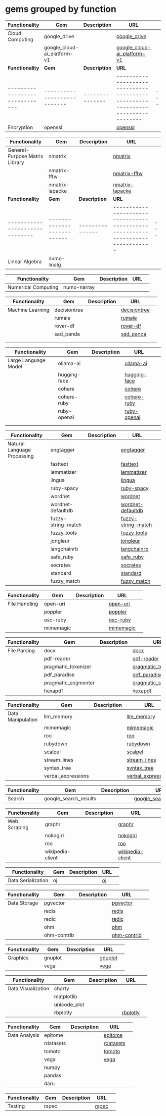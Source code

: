 # gems grouped by function


| **Functionality**              | **Gem**                     | **Description** | **URL**                                                                        |     |
|--------------------------------|-----------------------------|-----------------|--------------------------------------------------------------------------------|-----|
| Cloud Computing                | google_drive                |                 | [google_drive](https://github.com/gimite/google-drive-ruby)                    |     |
|                                | google_cloud-ai_platform-v1 |                 | [google_cloud-ai_platform-v1](https://github.com/googleapis/google-cloud-ruby) |     |
| **Functionality**              | **Gem**                     | **Description** | **URL**                                                                        |     |
| ------------------------------ | --------------------------- | --------------- | ------------------------------------------------------------------------------ | --- |
| Encryption                     | openssl                     |                 | [openssl](https://github.com/ruby/openssl)                                     |     |

| **Functionality**              | **Gem**                     | **Description** | **URL**                                                                        |     |
|--------------------------------|-----------------------------|-----------------|--------------------------------------------------------------------------------|-----|
| General-Purpose Matrix Library | nmatrix                     |                 | [nmatrix](https://github.com/b08x/nmatrix.git)                                 |     |
|                                | nmatrix-fftw                |                 | [nmatrix-fftw](https://github.com/b08x/nmatrix.git)                            |     |
|                                | nmatrix-lapacke             |                 | [nmatrix-lapacke](https://github.com/b08x/nmatrix.git)                         |     |
| **Functionality**              | **Gem**                     | **Description** | **URL**                                                                        |     |
| ------------------------------ | --------------------------- | --------------- | ------------------------------------------------------------------------------ | --- |
| Linear Algebra                 | numo-linalg                 |                 |                                                                                |     |

| **Functionality**   | **Gem**     | **Description** | **URL** |   |
|---------------------|-------------|-----------------|---------|---|
| Numerical Computing | numo-narray |                 |         |   |


| **Functionality** | **Gem**      | **Description** | **URL**                                                   |   |
|-------------------|--------------|-----------------|-----------------------------------------------------------|---|
| Machine Learning  | decisiontree |                 | [decisiontree](https://github.com/igrigorik/decisiontree) |   |
|                   | rumale       |                 | [rumale](https://github.com/)                             |   |
|                   | rover-df     |                 | [rover-df](https://github.com/ankane/rover)               |   |
|                   | sad_panda    |                 | [sad_panda](https://github.com/mattThousand/sad_panda)    |   |
|                   |              |                 |                                                           |   |
|                   |              |                 |                                                           |   |

| **Functionality**    | **Gem**      | **Description** | **URL**                                                      |   |
|----------------------|--------------|-----------------|--------------------------------------------------------------|---|
| Large Language Model | ollama-ai    |                 | [ollama-ai](https://github.com/gbaptista/ollama-ai)<br>      |   |
|                      | hugging-face |                 | [hugging-face](https://github.com/)                          |   |
|                      | cohere       |                 | [cohere](https://github.com/andreibondarev/cohere-ruby)      |   |
|                      | cohere-ruby  |                 | [cohere-ruby](https://github.com/andreibondarev/cohere-ruby) |   |
|                      | ruby-openai  |                 | [ruby-openai](https://github.com/alexrudall/ruby-openai)     |   |
|                      |              |                 |                                                              |   |
|                      |              |                 |                                                              |   |


| **Functionality**           | **Gem**            | **Description** | **URL**                                                            |   |
|-----------------------------|--------------------|-----------------|--------------------------------------------------------------------|---|
| Natural Language Processing | engtagger          |                 | [engtagger](https://github.com/yohasebe/engtagger)                 |   |
|                             | fasttext           |                 | [fasttext](https://github.com/ankane/fastText-ruby)                |   |
|                             | lemmatizer         |                 | [lemmatizer](https://github.com/yohasebe/lemmatizer)               |   |
|                             | lingua             |                 | [lingua](https://github.com/dbalatero/lingua)                      |   |
|                             | ruby-spacy         |                 | [ruby-spacy](https://github.com/yohasebe/ruby-spacy)               |   |
|                             | wordnet            |                 | [wordnet](https://github.com)                                      |   |
|                             | wordnet-defaultdb  |                 | [wordnet-defaultdb](https://github.com)                            |   |
|                             | fuzzy-string-match |                 | [fuzzy-string-match](https://github.com/kiyoka/fuzzy-string-match) |   |
|                             | fuzzy_tools        |                 | [fuzzy_tools](https://github.com/brianhempel/fuzzy_tools)          |   |
|                             | jongleur           |                 | [jongleur](https://github.com/)                                    |   |
|                             | langchainrb        |                 | [langchainrb](https://github.com/)                                 |   |
|                             | safe_ruby          |                 | [safe_ruby](https://github.com/)                                   |   |
|                             | socrates           |                 | [socrates](https://github.com/carbonfive/socrates)                 |   |
|                             | standard           |                 | [standard](https://github.com/standardrb/standard)                 |   |
|                             | fuzzy_match        |                 | [fuzzy_match](https://github.com/seamusabshere/fuzzy_match)        |   |

| **Functionality** | **Gem**   | **Description** | **URL**                                               |   |
|-------------------|-----------|-----------------|-------------------------------------------------------|---|
| File Handling     | open-uri  |                 | [open-uri](https://github.com/ruby/open-uri)          |   |
|                   | poppler   |                 | [poppler](https://github.com/)                        |   |
|                   | osc-ruby  |                 | [osc-ruby](https://github.com/aberant/osc-ruby)       |   |
|                   | mimemagic |                 | [mimemagic](https://github.com/mimemagicrb/mimemagic) |   |

| **Functionality** | **Gem**             | **Description** | **URL**                                                               |   |
|-------------------|---------------------|-----------------|-----------------------------------------------------------------------|---|
| File Parsing      | docx                |                 | [docx](https://github.com/chrahunt/docx)                              |   |
|                   | pdf-reader          |                 | [pdf-reader](https://github.com/yob/pdf-reader)                       |   |
|                   | pragmatic_tokenizer |                 | [pragmatic_tokenizer](https://github.com/diasks2/pragmatic_tokenizer) |   |
|                   | pdf_paradise        |                 | [pdf_paradise](https://github.com)                                    |   |
|                   | pragmatic_segmenter |                 | [pragmatic_segmenter](https://github.com/diasks2/pragmatic_segmenter) |   |
|                   | hexapdf             |                 | [hexapdf](https://github.com/)                                        |   |

| **Functionality** | **Gem**            | **Description** | **URL**                                                                   |   |
|-------------------|--------------------|-----------------|---------------------------------------------------------------------------|---|
| Data Manipulation | llm_memory         |                 | [llm_memory](https://github.com/shohey1226/llm_memory)                    |   |
|                   | mimemagic          |                 | [mimemagic](https://github.com/mimemagicrb/mimemagic)                     |   |
|                   | roo                |                 | [roo](https://github.com/roo-rb/roo)                                      |   |
|                   | rubydown           |                 | [rubydown](https://github.com/sciruby-jp/rubydown)                        |   |
|                   | scalpel            |                 | [scalpel](https://github.com/louismullie/scalpel)                         |   |
|                   | stream_lines       |                 | [stream_lines](https://github.com/jdlubrano/stream_lines)                 |   |
|                   | syntax_tree        |                 | [syntax_tree](https://github.com/kddnewton/syntax_tree)                   |   |
|                   | verbal_expressions |                 | [verbal_expressions](https://github.com/ryan-endacott/verbal_expressions) |   |

| **Functionality** | **Gem**               | **Description** | **URL**                                                                        |   |
|-------------------|-----------------------|-----------------|--------------------------------------------------------------------------------|---|
| Search            | google_search_results |                 | [google_search_results](https://github.com/serpapi/google-search-results-ruby) |   |

| **Functionality** | **Gem**          | **Description** | **URL**                                                          |   |
|-------------------|------------------|-----------------|------------------------------------------------------------------|---|
| Web Scraping      | graphr           |                 | [graphr](https://github.com/louismullie/graphr)                  |   |
|                   | nokogiri         |                 | [nokogiri](https://github.com/sparklemotion/nokogiri)            |   |
|                   | roo              |                 | [roo](https://github.com/roo-rb/roo)                             |   |
|                   | wikipedia-client |                 | [wikipedia-client](https://github.com/kenpratt/wikipedia-client) |   |

| **Functionality**  | **Gem** | **Description** | **URL**                             |   |
|--------------------|---------|-----------------|-------------------------------------|---|
| Data Serialization | oj      |                 | [oj](https://github.com/ohler55/oj) |   |


| **Functionality** | **Gem**     | **Description** | **URL**                                               |   |
|-------------------|-------------|-----------------|-------------------------------------------------------|---|
| Data Storage      | pgvector    |                 | [pgvector](https://github.com/pgvector/pgvector-ruby) |   |
|                   | redis       |                 | [redis](https://github.com/redis/redis-rb)            |   |
|                   | redic       |                 | [redic](https://github.com/amakawa/redic)             |   |
|                   | ohm         |                 | [ohm](https://github.com/cyx/ohm-contrib)             |   |
|                   | ohm-contrib |                 | [ohm-contrib](https://github.com/cyx/ohm-contrib)     |   |

| **Functionality** | **Gem** | **Description** | **URL**                                                    |   |
|-------------------|---------|-----------------|------------------------------------------------------------|---|
| Graphics          | gnuplot |                 | [gnuplot](https://github.com/rdp/ruby_gnuplot/tree/master) |   |
|                   | vega    |                 | [vega](https://github.com/ankane/vega-ruby)                |   |

| **Functionality**  | **Gem**      | **Description** | **URL**                                          |   |
|--------------------|--------------|-----------------|--------------------------------------------------|---|
| Data Visualization | charty       |                 |                                                  |   |
|                    | matplotlib   |                 |                                                  |   |
|                    | unicode_plot |                 |                                                  |   |
|                    | rbplotly     |                 | [rbplotly](https://github.com/b08x/rbplotly.git) |   |

| **Functionality** | **Gem**   | **Description** | **URL**                                          |   |
|-------------------|-----------|-----------------|--------------------------------------------------|---|
| Data Analysis     | epitome   |                 | [epitome](https://github.com/McFreely/epitome)   |   |
|                   | rdatasets |                 | [rdatasets](https://github.com/kojix2/rdatasets) |   |
|                   | tomoto    |                 | [tomoto](https://github.com/ankane/tomoto-ruby)  |   |
|                   | vega      |                 | [vega](https://github.com/ankane/vega-ruby)      |   |
|                   | numpy     |                 |                                                  |   |
|                   | pandas    |                 |                                                  |   |
|                   | daru      |                 |                                                  |   |

| **Functionality** | **Gem** | **Description** | **URL**                      |   |
|-------------------|---------|-----------------|------------------------------|---|
| Testing           | rspec   |                 | [rspec](https://github.com/) |   |
